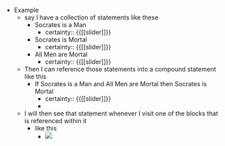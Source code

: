 - Example
    - say I have a collection of statements like these
        - Socrates is a Man
            - certainty:: {{[[slider]]}}
        - Socrates is Mortal
            - certainty:: {{[[slider]]}}
        - All Men are Mortal
            - certainty:: {{[[slider]]}}
    - Then I can reference those statements into a compound statement like this
        - If Socrates is a Man and All Men are Mortal then Socrates is Mortal
            - certainty:: {{[[slider]]}}
            - 
    - I will then see that statement whenever I visit one of the blocks that is referenced within it
        - like this
            - ![](https://firebasestorage.googleapis.com/v0/b/firescript-577a2.appspot.com/o/imgs%2Fv8%2Fhelp%2FbGuVgwv7eo?alt=media&token=5cc08cb5-9668-4812-9084-38cd9cd816cf)
